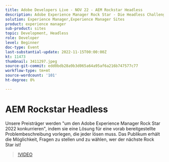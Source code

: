 ```yaml
---
title: Adobe Developers Live - NOV 22 - AEM Rockstar Headless
description: Adobe Experience Manager Rock Star - Die Headless ChallengeUnsere Presenter werden mit dem Adobe Experience Manager Rock Star 2022 "konkurrieren", indem sie eine Lösung für eine vorab bereitgestellte Problembeschreibung präsentieren, die jeder lösen muss. Das Publikum erhält die Möglichkeit, Fragen zu stellen und zu wählen, wer der nächste Rock Star ist!
solution: Experience Manager,Experience Manager Sites
product: experience manager
sub-product: sites
topic: Development, Headless
role: Developer
level: Beginner
doc-type: Event
last-substantial-update: 2022-11-15T00:00:00Z
kt: 11473
thumbnail: 3411297.jpeg
source-git-commit: edd0bdb28a9b3d065a64a95af6a216b747577c77
workflow-type: tm+mt
source-wordcount: '101'
ht-degree: 0%

---
```


# AEM Rockstar Headless

Unsere Preisträger werden &quot;um den Adobe Experience Manager Rock Star 2022 konkurrieren&quot;, indem sie eine Lösung für eine vorab bereitgestellte Problembeschreibung vorlegen, die jeder lösen muss. Das Publikum erhält die Möglichkeit, Fragen zu stellen und zu wählen, wer der nächste Rock Star ist!

>[!VIDEO](https://video.tv.adobe.com/v/3411297/?quality=12&learn=on)
